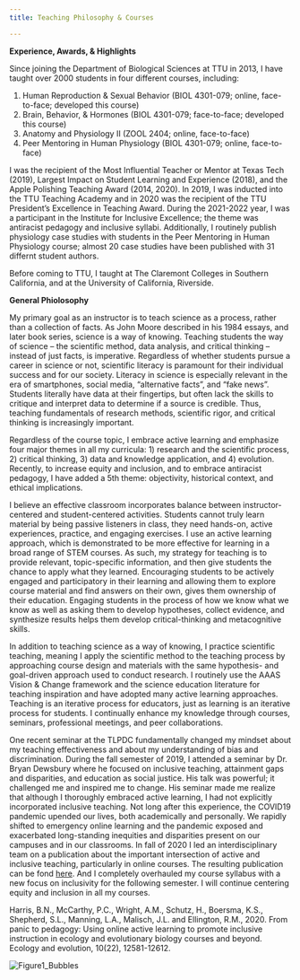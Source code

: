 ```yaml
---
title: Teaching Philosophy & Courses

---
```

**Experience, Awards, & Highlights**

Since joining the Department of Biological Sciences at TTU in 2013, I have taught over 2000 students in four different courses, including:

1) Human Reproduction & Sexual Behavior (BIOL 4301-079; online, face-to-face; developed this course) 
2) Brain, Behavior, & Hormones (BIOL 4301-079; face-to-face; developed this course) 
3) Anatomy and Physiology II (ZOOL 2404; online, face-to-face)
4) Peer Mentoring in Human Physiology (BIOL 4301-079; online, face-to-face) 

I was the recipient of the Most Influential Teacher or Mentor at Texas Tech (2019), Largest Impact on Student Learning and Experience (2018), and the Apple Polishing Teaching Award (2014, 2020). In 2019, I was inducted into the TTU Teaching Academy and in 2020 was the recipient of the TTU President’s Excellence in Teaching Award. During the 2021-2022 year, I was a participant in the Institute for Inclusive Excellence; the theme was antiracist pedagogy and inclusive syllabi. Additionally, I routinely publish physiology case studies with students in the Peer Mentoring in Human Physiology course; almost 20 case studies have been published with 31 differnt student authors. 

Before coming to TTU, I taught at The Claremont Colleges in Southern California, and at the University of California, Riverside.

**General Phiolosophy**

My primary goal as an instructor is to teach science as a process, rather than a collection of facts. As John Moore described in his 1984 essays, and later book
series, science is a way of knowing. Teaching students the way of science – the scientific method, data analysis, and critical thinking – instead of just facts, is imperative. Regardless of whether students pursue a career in science or not, scientific literacy is paramount for their individual success and for our society. Literacy in science is especially relevant in the era of smartphones, social media, “alternative facts”, and “fake news”. Students literally have data at their fingertips, but often lack the skills to critique and interpret data to determine if a source is credible. Thus, teaching fundamentals of research methods, scientific rigor, and critical thinking is increasingly important. 

Regardless of the course topic, I embrace active learning and emphasize four major themes in all my curricula: 1) research and the scientific process, 2) critical thinking, 3) data and knowledge application, and 4) evolution. Recently, to increase equity and inclusion, and to embrace antiracist pedagogy, I have added a 5th theme: objectivity, historical context, and ethical implications.  

I believe an effective classroom incorporates balance between instructor-centered and student-centered activities. Students cannot truly learn material by being passive listeners in class, they need hands-on, active experiences, practice, and engaging exercises. I use an active learning approach, which is demonstrated to be more effective for learning in a broad range of STEM courses. As such, my strategy for teaching is to provide relevant, topic-specific information, and then give students the chance to apply what they learned. Encouraging students to be actively engaged and participatory in their learning and allowing them to explore course material and find answers on their own, gives them ownership of their education. Engaging students in the process of how we know what we know as well as asking them to develop hypotheses, collect evidence, and synthesize results helps them develop critical-thinking and metacognitive skills. 

In addition to teaching science as a way of knowing, I practice scientific teaching, meaning I apply the scientific method to the teaching process by approaching course design and materials with the same hypothesis- and goal-driven approach used to conduct research. I routinely use the AAAS Vision & Change framework and the science education literature for teaching inspiration and have adopted many active learning approaches. Teaching is an iterative process for educators, just as learning is an iterative process for students. I continually enhance my knowledge through courses, seminars, professional meetings, and peer collaborations.

One recent seminar at the TLPDC fundamentally changed my mindset about my teaching effectiveness and about my understanding of bias and discrimination. During the fall semester of 2019, I attended a seminar by Dr. Bryan Dewsbury where he focused on inclusive teaching, attainment gaps and disparities, and education as social justice. His talk was powerful; it challenged me and inspired me to change. His seminar made me realize that although I thoroughly embraced active learning, I had not explicitly incorporated inclusive teaching. Not long after this experience, the COVID19 pandemic upended our lives, both academically and personally. We rapidly shifted to emergency online learning and the pandemic exposed and exacerbated long-standing inequities and disparities present on our campuses and in our classrooms. In fall of 2020 I led an interdisciplinary team on a publication about the important intersection of active and inclusive teaching, particularly in online courses. The resulting publication can be fond [here](https://onlinelibrary.wiley.com/doi/full/10.1002/ece3.6915). And I completely overhauled my course syllabus with a new focus on inclusivity for the following semester. I will continue centering equity and inclusion in all my courses.

Harris, B.N., McCarthy, P.C., Wright, A.M., Schutz, H., Boersma, K.S., Shepherd, S.L., Manning, L.A., Malisch, J.L. and Ellington, R.M., 2020. From panic to pedagogy: Using online active learning to promote inclusive instruction in ecology and evolutionary biology courses and beyond. Ecology and evolution, 10(22), 12581-12612.

![Figure1_Bubbles](https://user-images.githubusercontent.com/58483740/191830089-69d75374-05ea-4ccd-a7fa-d19232d948e2.jpg)

